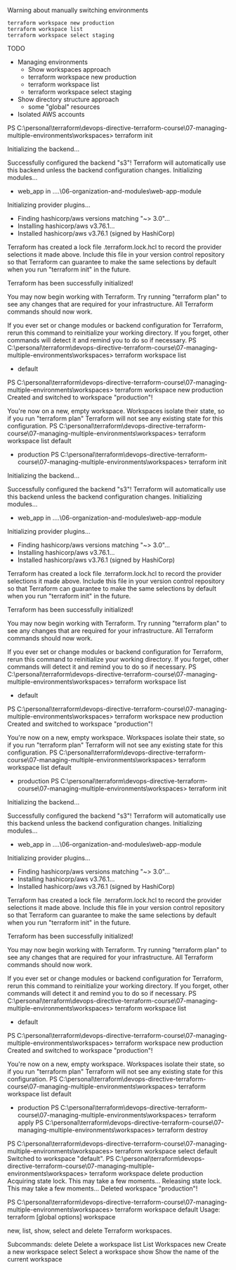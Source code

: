 Warning about manually switching environments
```
terraform workspace new production
terraform workspace list
terraform workspace select staging
```
TODO
- Managing environments
  - Show workspaces approach
  - terraform workspace new production
  - terraform workspace list
  - terraform workspace select staging
- Show directory structure approach
  - some "global" resources
- Isolated AWS accounts


PS C:\personal\terraform\devops-directive-terraform-course\07-managing-multiple-environments\workspaces> terraform init

Initializing the backend...

Successfully configured the backend "s3"! Terraform will automatically
use this backend unless the backend configuration changes.
Initializing modules...
- web_app in ..\..\06-organization-and-modules\web-app-module

Initializing provider plugins...
- Finding hashicorp/aws versions matching "~> 3.0"...
- Installing hashicorp/aws v3.76.1...
- Installed hashicorp/aws v3.76.1 (signed by HashiCorp)

Terraform has created a lock file .terraform.lock.hcl to record the provider
selections it made above. Include this file in your version control repository
so that Terraform can guarantee to make the same selections by default when
you run "terraform init" in the future.

Terraform has been successfully initialized!

You may now begin working with Terraform. Try running "terraform plan" to see
any changes that are required for your infrastructure. All Terraform commands
should now work.

If you ever set or change modules or backend configuration for Terraform,
rerun this command to reinitialize your working directory. If you forget, other
commands will detect it and remind you to do so if necessary.
PS C:\personal\terraform\devops-directive-terraform-course\07-managing-multiple-environments\workspaces> terraform workspace list
* default

PS C:\personal\terraform\devops-directive-terraform-course\07-managing-multiple-environments\workspaces> terraform workspace new production
Created and switched to workspace "production"!

You're now on a new, empty workspace. Workspaces isolate their state,
so if you run "terraform plan" Terraform will not see any existing state
for this configuration.
PS C:\personal\terraform\devops-directive-terraform-course\07-managing-multiple-environments\workspaces> terraform workspace list
  default
* production
PS C:\personal\terraform\devops-directive-terraform-course\07-managing-multiple-environments\workspaces> terraform init

Initializing the backend...

Successfully configured the backend "s3"! Terraform will automatically
use this backend unless the backend configuration changes.
Initializing modules...
- web_app in ..\..\06-organization-and-modules\web-app-module

Initializing provider plugins...
- Finding hashicorp/aws versions matching "~> 3.0"...
- Installing hashicorp/aws v3.76.1...
- Installed hashicorp/aws v3.76.1 (signed by HashiCorp)

Terraform has created a lock file .terraform.lock.hcl to record the provider
selections it made above. Include this file in your version control repository
so that Terraform can guarantee to make the same selections by default when
you run "terraform init" in the future.

Terraform has been successfully initialized!

You may now begin working with Terraform. Try running "terraform plan" to see
any changes that are required for your infrastructure. All Terraform commands
should now work.

If you ever set or change modules or backend configuration for Terraform,
rerun this command to reinitialize your working directory. If you forget, other
commands will detect it and remind you to do so if necessary.
PS C:\personal\terraform\devops-directive-terraform-course\07-managing-multiple-environments\workspaces> terraform workspace list
* default

PS C:\personal\terraform\devops-directive-terraform-course\07-managing-multiple-environments\workspaces> terraform workspace new production
Created and switched to workspace "production"!

You're now on a new, empty workspace. Workspaces isolate their state,
so if you run "terraform plan" Terraform will not see any existing state
for this configuration.
PS C:\personal\terraform\devops-directive-terraform-course\07-managing-multiple-environments\workspaces> terraform workspace list
  default
* production
PS C:\personal\terraform\devops-directive-terraform-course\07-managing-multiple-environments\workspaces> terraform init

Initializing the backend...

Successfully configured the backend "s3"! Terraform will automatically
use this backend unless the backend configuration changes.
Initializing modules...
- web_app in ..\..\06-organization-and-modules\web-app-module

Initializing provider plugins...
- Finding hashicorp/aws versions matching "~> 3.0"...
- Installing hashicorp/aws v3.76.1...
- Installed hashicorp/aws v3.76.1 (signed by HashiCorp)

Terraform has created a lock file .terraform.lock.hcl to record the provider
selections it made above. Include this file in your version control repository
so that Terraform can guarantee to make the same selections by default when
you run "terraform init" in the future.

Terraform has been successfully initialized!

You may now begin working with Terraform. Try running "terraform plan" to see
any changes that are required for your infrastructure. All Terraform commands
should now work.

If you ever set or change modules or backend configuration for Terraform,
rerun this command to reinitialize your working directory. If you forget, other
commands will detect it and remind you to do so if necessary.
PS C:\personal\terraform\devops-directive-terraform-course\07-managing-multiple-environments\workspaces> terraform workspace list
* default

PS C:\personal\terraform\devops-directive-terraform-course\07-managing-multiple-environments\workspaces> terraform workspace new production
Created and switched to workspace "production"!

You're now on a new, empty workspace. Workspaces isolate their state,
so if you run "terraform plan" Terraform will not see any existing state
for this configuration.
PS C:\personal\terraform\devops-directive-terraform-course\07-managing-multiple-environments\workspaces> terraform workspace list
  default
* production
PS C:\personal\terraform\devops-directive-terraform-course\07-managing-multiple-environments\workspaces> terraform apply
PS C:\personal\terraform\devops-directive-terraform-course\07-managing-multiple-environments\workspaces> terraform destroy

PS C:\personal\terraform\devops-directive-terraform-course\07-managing-multiple-environments\workspaces> terraform workspace select default
Switched to workspace "default".
PS C:\personal\terraform\devops-directive-terraform-course\07-managing-multiple-environments\workspaces> terraform workspace delete production
Acquiring state lock. This may take a few moments...
Releasing state lock. This may take a few moments...
Deleted workspace "production"!


PS C:\personal\terraform\devops-directive-terraform-course\07-managing-multiple-environments\workspaces> terraform workspace default
Usage: terraform [global options] workspace

  new, list, show, select and delete Terraform workspaces.

Subcommands:
    delete    Delete a workspace
    list      List Workspaces
    new       Create a new workspace
    select    Select a workspace
    show      Show the name of the current workspace

